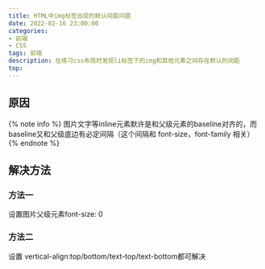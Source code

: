 ```yaml
---
title: HTML中img标签出现的默认间距问题
date: 2022-02-16 23:00:00
categories: 
- 前端
- CSS
tags: 前端
description: 在练习css布局时发现li标签下的img和其他元素之间存在默认的间距
top:  
---
```

## 原因
{% note info %}
图片文字等inline元素默许是和父级元素的baseline对齐的，而baseline又和父级底边有必定间隔（这个间隔和 font-size，font-family 相关）
{% endnote %}
## 解决方法
### 方法一
设置图片父级元素font-size: 0
### 方法二
设置 vertical-align:top/bottom/text-top/text-bottom都可解决
